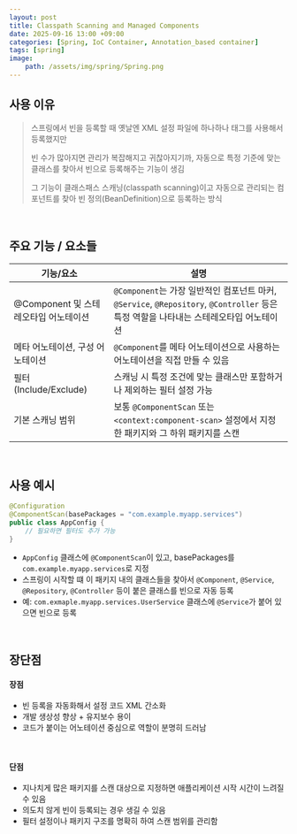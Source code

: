 ```yaml
---
layout: post
title: Classpath Scanning and Managed Components
date: 2025-09-16 13:00 +09:00
categories: [Spring, IoC Container, Annotation_based container]
tags: [spring]
image:
    path: /assets/img/spring/Spring.png
---
```


## 사용 이유

> 스프링에서 빈을 등록할 때 옛날엔 XML 설정 파일에 하나하나 <bean> 태그를 사용해서 등록했지만
>
> 빈 수가 많아지면 관리가 복잡해지고 귀찮아지기까, 자동으로 특정 기준에 맞는 클래스를 찾아서 빈으로 등록해주는 기능이 생김
>
> 그 기능이 클래스패스 스캐닝(classpath scanning)이고 자동으로 관리되는 컴포넌트를 찾아 빈 정의(BeanDefinition)으로 등록하는 방식

<br>

## 주요 기능 / 요소들

| 기능/요소                             | 설명                                                                                                                                   |
| ------------------------------------- | -------------------------------------------------------------------------------------------------------------------------------------- |
| @Component 및 스테레오타입 어노테이션 | `@Component`는 가장 일반적인 컴포넌트 마커, `@Service`, `@Repository`, `@Controller` 등은 특정 역할을 나타내는 스테레오타입 어노테이션 |
| 메타 어노테이션, 구성 어노테이션      | `@Component`를 메타 어노테이션으로 사용하는 어노테이션을 직접 만들 수 있음                                                             |
| 필터 (Include/Exclude)                | 스캐닝 시 특정 조건에 맞는 클래스만 포함하거나 제외하는 필터 설정 가능                                                                 |
| 기본 스캐닝 범위                      | 보통 `@ComponentScan` 또는 `<context:component-scan>` 설정에서 지정한 패키지와 그 하위 패키지를 스캔                                   |

<br>

## 사용 예시

```java
@Configuration
@ComponentScan(basePackages = "com.example.myapp.services")
public class AppConfig {
    // 필요하면 필터도 추가 가능
}
```

- `AppConfig` 클래스에 `@ComponentScan`이 있고, basePackages를 `com.example.myapp.services`로 지정
- 스프링이 시작할 떄 이 패키지 내의 클래스들을 찾아서 `@Component`, `@Service`, `@Repository`, `@Controller` 등이 붙은 클래스를 빈으로 자동 등록
- 예: `com.exmaple.myapp.services.UserService` 클래스에 `@Service`가 붙어 있으면 빈으로 등록

<br>

## 장단점

#### 장점

- 빈 등록을 자동화해서 설정 코드 XML 간소화
- 개발 생상성 향상 + 유지보수 용이
- 코드가 붙이는 어노테이션 중심으로 역할이 분명히 드러남

<br>

#### 단점

- 지나치게 많은 패키지를 스캔 대상으로 지정하면 애플리케이션 시작 시간이 느려질 수 있음
- 의도치 않게 빈이 등록되는 경우 생길 수 있음
- 필터 설정이나 패키지 구조를 명확히 하여 스캔 범위를 관리함


